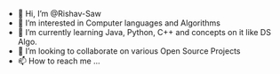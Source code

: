 - 👋 Hi, I’m @Rishav-Saw
- 👀 I’m interested in Computer languages and Algorithms
- 🌱 I’m currently learning Java, Python, C++ and concepts on it like DS Algo.
- 💞️ I’m looking to collaborate on various Open Source Projects 
- 📫 How to reach me ...

<!---
Rishav-Saw/Rishav-Saw is a ✨ special ✨ repository because its `README.md` (this file) appears on your GitHub profile.
You can click the Preview link to take a look at your changes.
--->
